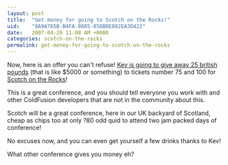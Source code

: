 ```yaml
---
layout: post
title:  "Get money for going to Scotch on the Rocks!"
uid:	"8A9A765B-B4FA-8805-858B0E882EA3D422"
date:   2007-04-20 11:08 AM +0000
categories: scotch-on-the-rocks
permalink: get-money-for-going-to-scotch-on-the-rocks
---
```

Now, here is an offer you can't refuse! <a href="http://inner-rhythm.co.uk/blog/index.cfm/2007/4/20/My-Scotch-on-the-Rocks-Pledge">Kev is going to give away 25 british pounds</a> (that is like $5000 or something) to tickets number 75 and 100 for <a href="http://scotch.scottishcfug.com/">Scotch on the Rocks</a>!

This is a great conference, and you should tell everyone you work with and other ColdFusion developers that are not in the community about this.

Scotch will be a great conference, here in our UK backyard of Scotland, cheap as chips too at only ?80 odd quid to attend two jam packed days of conference! 

No excuses now, and you can even get yourself a few drinks thanks to Kev! 

What other conference gives you money eh?